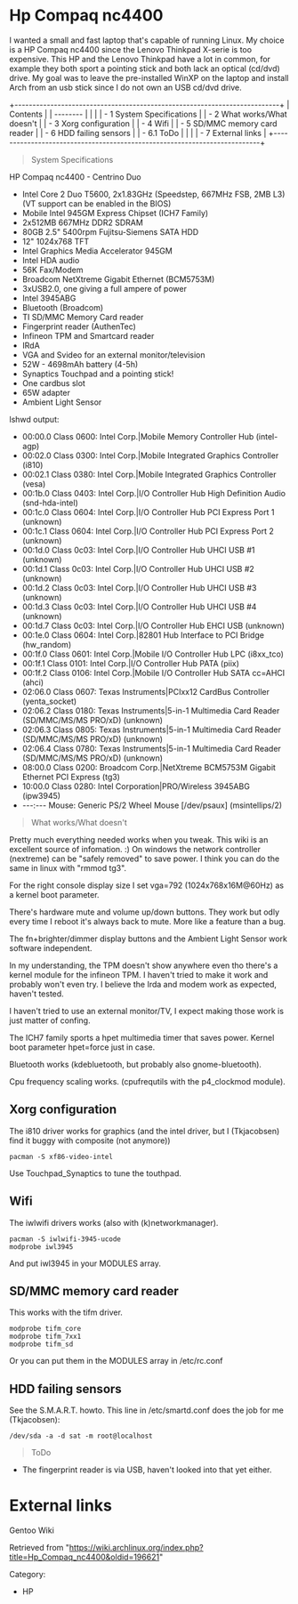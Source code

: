 Hp Compaq nc4400
================

I wanted a small and fast laptop that's capable of running Linux. My
choice is a HP Compaq nc4400 since the Lenovo Thinkpad X-serie is too
expensive. This HP and the Lenovo Thinkpad have a lot in common, for
example they both sport a pointing stick and both lack an optical
(cd/dvd) drive. My goal was to leave the pre-installed WinXP on the
laptop and install Arch from an usb stick since I do not own an USB
cd/dvd drive.

+--------------------------------------------------------------------------+
| Contents                                                                 |
| --------                                                                 |
|                                                                          |
| -   1 System Specifications                                              |
| -   2 What works/What doesn't                                            |
| -   3 Xorg configuration                                                 |
| -   4 Wifi                                                               |
| -   5 SD/MMC memory card reader                                          |
| -   6 HDD failing sensors                                                |
|     -   6.1 ToDo                                                         |
|                                                                          |
| -   7 External links                                                     |
+--------------------------------------------------------------------------+

> System Specifications

HP Compaq nc4400 - Centrino Duo

-   Intel Core 2 Duo T5600, 2x1.83GHz (Speedstep, 667MHz FSB, 2MB L3)
    (VT support can be enabled in the BIOS)
-   Mobile Intel 945GM Express Chipset (ICH7 Family)
-   2x512MB 667MHz DDR2 SDRAM
-   80GB 2.5" 5400rpm Fujitsu-Siemens SATA HDD
-   12" 1024x768 TFT
-   Intel Graphics Media Accelerator 945GM
-   Intel HDA audio
-   56K Fax/Modem
-   Broadcom NetXtreme Gigabit Ethernet (BCM5753M)
-   3xUSB2.0, one giving a full ampere of power
-   Intel 3945ABG
-   Bluetooth (Broadcom)
-   TI SD/MMC Memory Card reader
-   Fingerprint reader (AuthenTec)
-   Infineon TPM and Smartcard reader
-   IRdA
-   VGA and Svideo for an external monitor/television
-   52W - 4698mAh battery (4-5h)
-   Synaptics Touchpad and a pointing stick!
-   One cardbus slot
-   65W adapter
-   Ambient Light Sensor

lshwd output:

-   00:00.0 Class 0600: Intel Corp.|Mobile Memory Controller Hub
    (intel-agp)
-   00:02.0 Class 0300: Intel Corp.|Mobile Integrated Graphics
    Controller (i810)
-   00:02.1 Class 0380: Intel Corp.|Mobile Integrated Graphics
    Controller (vesa)
-   00:1b.0 Class 0403: Intel Corp.|I/O Controller Hub High Definition
    Audio (snd-hda-intel)
-   00:1c.0 Class 0604: Intel Corp.|I/O Controller Hub PCI Express Port
    1 (unknown)
-   00:1c.1 Class 0604: Intel Corp.|I/O Controller Hub PCI Express Port
    2 (unknown)
-   00:1d.0 Class 0c03: Intel Corp.|I/O Controller Hub UHCI USB #1
    (unknown)
-   00:1d.1 Class 0c03: Intel Corp.|I/O Controller Hub UHCI USB #2
    (unknown)
-   00:1d.2 Class 0c03: Intel Corp.|I/O Controller Hub UHCI USB #3
    (unknown)
-   00:1d.3 Class 0c03: Intel Corp.|I/O Controller Hub UHCI USB #4
    (unknown)
-   00:1d.7 Class 0c03: Intel Corp.|I/O Controller Hub EHCI USB
    (unknown)
-   00:1e.0 Class 0604: Intel Corp.|82801 Hub Interface to PCI Bridge
    (hw_random)
-   00:1f.0 Class 0601: Intel Corp.|Mobile I/O Controller Hub LPC
    (i8xx_tco)
-   00:1f.1 Class 0101: Intel Corp.|I/O Controller Hub PATA (piix)
-   00:1f.2 Class 0106: Intel Corp.|Mobile I/O Controller Hub SATA
    cc=AHCI (ahci)
-   02:06.0 Class 0607: Texas Instruments|PCIxx12 CardBus Controller
    (yenta_socket)
-   02:06.2 Class 0180: Texas Instruments|5-in-1 Multimedia Card Reader
    (SD/MMC/MS/MS PRO/xD) (unknown)
-   02:06.3 Class 0805: Texas Instruments|5-in-1 Multimedia Card Reader
    (SD/MMC/MS/MS PRO/xD) (unknown)
-   02:06.4 Class 0780: Texas Instruments|5-in-1 Multimedia Card Reader
    (SD/MMC/MS/MS PRO/xD) (unknown)
-   08:00.0 Class 0200: Broadcom Corp.|NetXtreme BCM5753M Gigabit
    Ethernet PCI Express (tg3)
-   10:00.0 Class 0280: Intel Corporation|PRO/Wireless 3945ABG (ipw3945)
-   ---:--- Mouse: Generic PS/2 Wheel Mouse [/dev/psaux] (msintellips/2)

> What works/What doesn't

Pretty much everything needed works when you tweak. This wiki is an
excellent source of infomation. :) On windows the network controller
(nextreme) can be "safely removed" to save power. I think you can do the
same in linux with "rmmod tg3".

For the right console display size I set vga=792 (1024x768x16M@60Hz) as
a kernel boot parameter.

There's hardware mute and volume up/down buttons. They work but odly
every time I reboot it's always back to mute. More like a feature than a
bug.

The fn+brighter/dimmer display buttons and the Ambient Light Sensor work
software independent.

In my understanding, the TPM doesn't show anywhere even tho there's a
kernel module for the infineon TPM. I haven't tried to make it work and
probably won't even try. I believe the Irda and modem work as expected,
haven't tested.

I haven't tried to use an external monitor/TV, I expect making those
work is just matter of confing.

The ICH7 family sports a hpet multimedia timer that saves power. Kernel
boot parameter hpet=force just in case.

Bluetooth works (kdebluetooth, but probably also gnome-bluetooth).

Cpu frequency scaling works. (cpufrequtils with the p4_clockmod module).

Xorg configuration
------------------

The i810 driver works for graphics (and the intel driver, but I
(Tkjacobsen) find it buggy with composite (not anymore))

    pacman -S xf86-video-intel

Use Touchpad_Synaptics to tune the touthpad.

Wifi
----

The iwlwifi drivers works (also with (k)networkmanager).

    pacman -S iwlwifi-3945-ucode
    modprobe iwl3945

And put iwl3945 in your MODULES array.

SD/MMC memory card reader
-------------------------

This works with the tifm driver.

    modprobe tifm_core
    modprobe tifm_7xx1
    modprobe tifm_sd

Or you can put them in the MODULES array in /etc/rc.conf

HDD failing sensors
-------------------

See the S.M.A.R.T. howto. This line in /etc/smartd.conf does the job for
me (Tkjacobsen):

    /dev/sda -a -d sat -m root@localhost

> ToDo

-   The fingerprint reader is via USB, haven't looked into that yet
    either.

External links
==============

Gentoo Wiki

Retrieved from
"https://wiki.archlinux.org/index.php?title=Hp_Compaq_nc4400&oldid=196621"

Category:

-   HP
